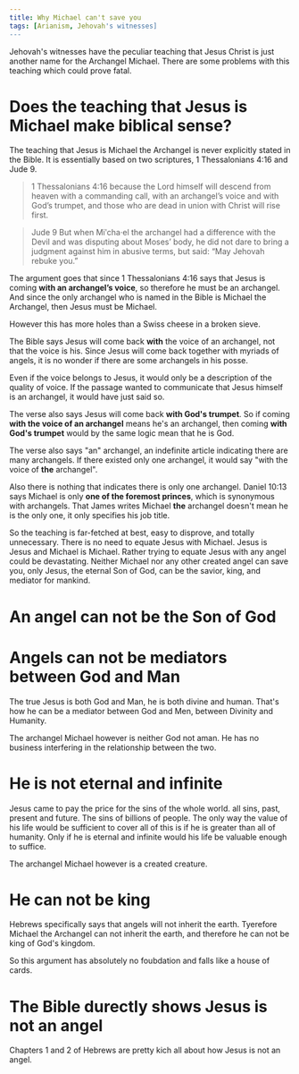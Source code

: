 ```yaml
---
title: Why Michael can't save you
tags: [Arianism, Jehovah's witnesses]
---
```


Jehovah's witnesses have the peculiar teaching that Jesus Christ is just another name for the Archangel Michael. There are some problems with this teaching which could prove fatal.

# Does the teaching that Jesus is Michael make biblical sense?

The teaching that Jesus is Michael the Archangel is never explicitly stated in the Bible. It is essentially based on two scriptures, 1 Thessalonians 4:16 and Jude 9.

> 1 Thessalonians 4:16 because the Lord himself will descend from heaven with a commanding call, with an archangel’s voice and with God’s trumpet, and those who are dead in union with Christ will rise first.

> Jude 9 But when Miʹcha·el the archangel had a difference with the Devil and was disputing about Moses’ body, he did not dare to bring a judgment against him in abusive terms, but said: “May Jehovah rebuke you.”

The argument goes that since 1 Thessalonians 4:16 says that Jesus is coming **with an archangel’s voice**, so therefore he must be an archangel. And since the only archangel who is named in the Bible is Michael the Archangel, then Jesus must be Michael.

However this has more holes than a Swiss cheese in a broken sieve. 

The Bible says Jesus will come back **with** the voice of an archangel, not that the voice is his. Since Jesus will come back together with myriads of angels, it is no wonder if there are some archangels in his posse.

Even if the voice belongs to Jesus, it would only be a description of the quality of voice. If the passage wanted to communicate that Jesus himself is an archangel, it would have just said so.

The verse also says Jesus will come back **with God's trumpet**. So if coming **with the voice of an archangel** means he's an archangel, then coming **with God's trumpet** would by the same logic mean that he is God. 

The verse also says "an" archangel, an indefinite article indicating there are many archangels. If there existed only one archangel, it would say "with the voice of **the** archangel".

Also there is nothing that indicates there is only one archangel. Daniel 10:13 says Michael is only **one of the foremost princes**, which is synonymous with archangels. That James writes Michael **the** archangel doesn't mean he is the only one, it only specifies his job title.

So the teaching is far-fetched at best, easy to disprove, and totally unnecessary. There is no need to equate Jesus with Michael. Jesus is Jesus and Michael is Michael. Rather trying to equate Jesus with any angel could be devastating. Neither Michael nor any other created angel can save you, only Jesus, the eternal Son of God, can be the savior, king, and mediator for mankind.


# An angel can not be the Son of God

# Angels can not be mediators between God and Man

The true Jesus is both God and Man, he is both divine and human. That's how he can be a mediator between God and Men, between Divinity and Humanity.

The archangel Michael however is neither God not aman. He has no business interfering in the relationship between the two. 

# He is not eternal and infinite

Jesus came to pay the price for the sins of the whole world. all sins, past, present and future. The sins of billions of people. The only way the value of his life would be sufficient to cover all of this is if he is greater than all of humanity. Only if he is eternal and infinite would his life be valuable enough to suffice. 

The archangel Michael however is a created creature. 

# He can not be king

Hebrews specifically says that angels will not inherit the earth. Tyerefore Michael the Archangel can not inherit the earth, and therefore he can not be king of God's kingdom.


So this argument has absolutely no foubdation and falls like a house of cards.

# The Bible durectly shows Jesus is not an angel

Chapters 1 and 2 of Hebrews are pretty kich all about how Jesus is not an angel.





